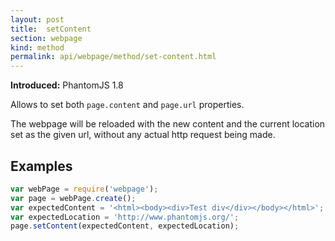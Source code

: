 ```yaml
---
layout: post
title:  setContent
section: webpage
kind: method
permalink: api/webpage/method/set-content.html
---
```


**Introduced:** PhantomJS 1.8

Allows to set both `page.content` and `page.url` properties.

The webpage will be reloaded with the new content and the current location set as the given url, without any actual http request being made.

## Examples

```javascript
var webPage = require('webpage');
var page = webPage.create();
var expectedContent = '<html><body><div>Test div</div></body></html>';
var expectedLocation = 'http://www.phantomjs.org/';
page.setContent(expectedContent, expectedLocation);
```








